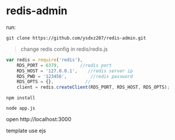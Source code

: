 # redis-admin

run:

`git clone https://github.com/ysdxz207/redis-admin.git`

> change redis config in redis/redis.js
```js
var redis = require('redis'),
    RDS_PORT = 6379,        //redis port
    RDS_HOST = '127.0.0.1',    //redis server ip
    RDS_PWD = '123456',         //redis password
    RDS_OPTS = {},            //
    client = redis.createClient(RDS_PORT, RDS_HOST, RDS_OPTS);
```

`npm install`

`node app.js`

open http://localhost:3000

template use ejs